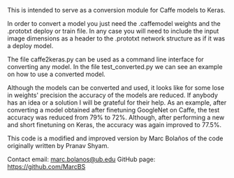 This is intended to serve as a conversion module for Caffe models to Keras.

In order to convert a model you just need the .caffemodel weights and the .prototxt deploy or train file. In any case you will need to include the input image dimensions as a header to the .prototxt network structure as if it was a deploy model.

The file caffe2keras.py can be used as a command line interface for converting any model.
In the file test_converted.py we can see an example on how to use a converted model.

Although the models can be converted and used, it looks like for some lose in weights' precision the accuracy of the models are reduced. If anybody has an idea or a solution I will be grateful for their help.
As an example, after converting a model obtained after finetuning GoogleNet on Caffe, the test accuracy was reduced from 79% to 72%. Although, after performing a new and short finetuning on Keras, the accuracy was again improved to 77.5%.


This code is a modified and improved version by Marc Bolaños of the code originally written by Pranav Shyam.

Contact email: marc.bolanos@ub.edu
GitHub page: https://github.com/MarcBS
